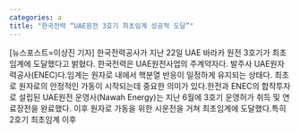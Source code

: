 ```yaml
---
categories: a
title: "한국전력 “UAE원전 3호기 최초임계 성공적 도달”"
---
```

[뉴스포스트=이상진 기자] 한국전력공사가 지난 22일 UAE 바라카 원전 3호기가 최초임계에 도달했다고 밝혔다. 한국전력은 UAE원전사업의 주계약자다. 발주사 UAE원자력공사(ENEC)다.임계는 원자로 내에서 핵분열 반응이 일정하게 유지되는 상태다. 최초로 원자로의 안정적인 가동이 시작되는데 중요한 의미가 있다.한전과 ENEC의 합작투자로 설립된 UAE원전 운영사(Nawah Energy)는 지난 6월에 3호기 운영허가 취득 및 연료장전을 완료했다. 이후 원자로 가동을 위한 시운전을 거쳐 최초임계에 도달했다.특히 2호기 최초임계 이후